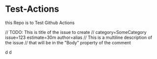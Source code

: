 # Test-Actions
this Repo is to Test Github Actions

// TODO: This is title of the issue to create
// category=SomeCategory issue=123 estimate=30m author=alias
// This is a multiline description of the issue
// that will be in the "Body" property of the comment

d
d
